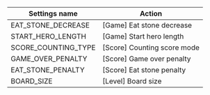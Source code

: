 | Settings name | Action |
|---------------|--------|
| EAT_STONE_DECREASE | [Game] Eat stone decrease |
| START_HERO_LENGTH | [Game] Start hero length |
| SCORE_COUNTING_TYPE | [Score] Counting score mode |
| GAME_OVER_PENALTY | [Score] Game over penalty |
| EAT_STONE_PENALTY | [Score] Eat stone penalty |
| BOARD_SIZE | [Level] Board size |
